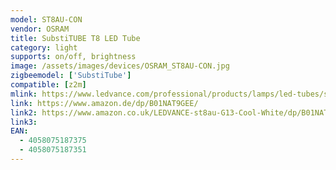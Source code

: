 ```yaml
---
model: ST8AU-CON
vendor: OSRAM
title: SubstiTUBE T8 LED Tube
category: light
supports: on/off, brightness
image: /assets/images/devices/OSRAM_ST8AU-CON.jpg
zigbeemodel: ['SubstiTube']
compatible: [z2m]
mlink: https://www.ledvance.com/professional/products/lamps/led-tubes/substitube-connected/substitube-connected-advanced-ultra-output/index.jsp
link: https://www.amazon.de/dp/B01NAT9GEE/
link2: https://www.amazon.co.uk/LEDVANCE-st8au-G13-Cool-White/dp/B01NATCXXE
link3: 
EAN: 
  - 4058075187375
  - 4058075187351
---
```

